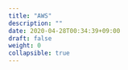 ```yaml
---
title: "AWS"
description: ""
date: 2020-04-28T00:34:39+09:00
draft: false
weight: 0
collapsible: true
---
```


